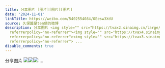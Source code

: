 ```yaml
---
title: 分享图片 [图片][图片][图片]
date: '2024-11-01'
linkTitle: https://weibo.com/5402554084/OEesw3XdU
source: 久保醬是ten使的微博
description: 分享图片 <img style="" src="https://tvax2.sinaimg.cn/large/005TCz76gy1hv6nnkbo64j31hc0u07b3.jpg"
  referrerpolicy="no-referrer"><img style="" src="https://tvax4.sinaimg.cn/large/005TCz76gy1hv6nnkr7bjj30u00gwq4r.jpg"
  referrerpolicy="no-referrer"><img style="" src="https://tvax3.sinaimg.cn/large/005TCz76gy1hv6nnl43lej30u00gw401.jpg"
  referrerpolicy="no-referrer"> ...
disable_comments: true
---
```

分享图片 <img style="" src="https://tvax2.sinaimg.cn/large/005TCz76gy1hv6nnkbo64j31hc0u07b3.jpg" referrerpolicy="no-referrer"><img style="" src="https://tvax4.sinaimg.cn/large/005TCz76gy1hv6nnkr7bjj30u00gwq4r.jpg" referrerpolicy="no-referrer"><img style="" src="https://tvax3.sinaimg.cn/large/005TCz76gy1hv6nnl43lej30u00gw401.jpg" referrerpolicy="no-referrer"> ...